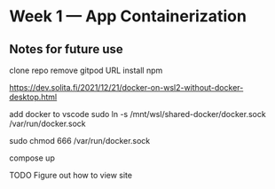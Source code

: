 # Week 1 — App Containerization

## Notes for future use

clone repo
remove gitpod URL
install npm

https://dev.solita.fi/2021/12/21/docker-on-wsl2-without-docker-desktop.html

add docker to vscode
sudo ln -s /mnt/wsl/shared-docker/docker.sock /var/run/docker.sock

sudo chmod 666 /var/run/docker.sock

compose up


TODO
Figure out how to view site
